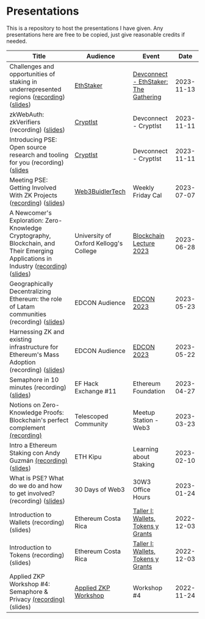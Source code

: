 # Presentations
This is a repository to host the presentations I have given. Any presentations here are free to be copied, just give reasonable credits if needed.

|     Title     |     Audience     |     Event     |     Date     |
|     -----     |     -------      |     --------  |      ------- |
| Challenges and opportunities of staking in underrepresented regions ([recording](https://www.youtube.com/watch?v=FKfhTl5jaZM))([slides](https://docs.google.com/presentation/d/1lJCt45J2vjpYcryARuoEwylZutfoZUXomQzSzqu-640/edit?usp=sharing)) | [EthStaker](https://ethstaker.cc/events/staking-gathering-2023) | [Devconnect - EthStaker: The Gathering](https://ethstaker.cc/#staking-gathering) | 2023-11-13 |
| zkWebAuth: zkVerifiers (recording) ([slides](https://docs.google.com/presentation/d/1p3zz7xBGrDS6Mf5GYuaNC72h9Ff6tgtAXo95VX2A6nY/edit?usp=sharing)) | [CryptIst](https://www.cryptist.org/) | Devconnect - CryptIst | 2023-11-11 |
| Introducing PSE: Open source research and tooling for you (recording) ([slides](https://docs.google.com/presentation/d/1EwitGkQLNHhtjfcpgGq8NjbvenfpqKZPRXbqhfA6KLs/edit?usp=sharing) |  [CryptIst](https://www.cryptist.org/) | Devconnect - CryptIst | 2023-11-11 |
| Meeting PSE: Getting Involved With ZK Projects ([recording](https://www.youtube.com/watch?v=U6zy_UCtUlY)) ([slides](https://docs.google.com/presentation/d/1zXAsGyyq_DZ2WdGjCow3cP0TVhTxkfRaa3q3Rz6z4U4/edit?usp=sharing)) |  [Web3BuidlerTech](https://twitter.com/Web3BuidlerTech) | Weekly Friday Cal | 2023-07-07 |
| A Newcomer's Exploration: Zero-Knowledge Cryptography, Blockchain, and Their Emerging Applications in Industry ([recording]( https://www.youtube.com/watch?v=zcsJROupEQU)) ([slides](https://docs.google.com/presentation/d/1nhOPoaqMe7D96DBsoYB40X28U3bO2ogIcuYu4P2HyY4/edit?usp=sharing )) | University of Oxford Kellogg's College | [Blockchain Lecture 2023](https://www.eventbrite.co.uk/e/blockchain-lecture-2023-tickets-638024698047) | 2023-06-28 |
| Geographically Decentralizing Ethereum: the role of Latam communities (recording) ([slides](https://docs.google.com/presentation/d/1UKEaofZD8DIJkp1lLkC13izMT4ewAUq-Xcl4YlvoikA/edit?usp=sharing)) | EDCON Audience | [EDCON 2023](https://edcon.io/) | 2023-05-23 |
| Harnessing ZK and existing infrastructure for Ethereum's Mass Adoption (recording) ([slides](https://docs.google.com/presentation/d/1fT7tUlozv05NmCxnJQt6X4AB9VOroVjYOJjl8G16yJQ/edit?usp=sharing))| EDCON Audience | [EDCON 2023](https://edcon.io/) | 2023-05-22 |
| Semaphore in 10 minutes (recording) ([slides](https://www.canva.com/design/DAFh9pEvVIY/Tf-RBTkFlDysqMAbn5qHeg/view?utm_content=DAFh9pEvVIY&utm_campaign=designshare&utm_medium=link&utm_source=publishsharelink)) | EF Hack Exchange #11 | Ethereum Foundation | 2023-04-27 |
| Notions on Zero-Knowledge Proofs: Blockchain's perfect complement [(recording)](https://www.youtube.com/watch?v=52f2lo4fhH8) | Telescoped Community | Meetup Station - Web3 | 2023-03-23 |
| Intro a Ethereum Staking con Andy Guzmán [(recording)](https://www.youtube.com/watch?v=0hjqYOCvJcA&)([slides](https://docs.google.com/presentation/d/1hbQOXqHxupG_Q8L_FiFfnnZTKkEHEUgwdRh0UTo7r-U/edit?usp=sharing)) | ETH Kipu | Learning about Staking | 2023-02-10 |
|What is PSE? What do we do and how to get involved? (recording) ([slides](https://docs.google.com/presentation/d/1_9dZS--ryGfcCDB2b1dP8X4T4iCcd1E6fPHTQjeoPIA/edit?usp=sharing)) | 30 Days of Web3 | 30W3 Office Hours | 2023-01-24 |  
| Introduction to Wallets (recording)(slides) | Ethereum Costa Rica | [Taller I: Wallets, Tokens y Grants](https://www.meetup.com/ethereumcr/events/289942493/) | 2022-12-03 |  
| Introduction to Tokens (recording)(slides) | Ethereum Costa Rica | [Taller I: Wallets, Tokens y Grants](https://www.meetup.com/ethereumcr/events/289942493/) | 2022-12-03 |
| Applied ZKP Workshop #4: Semaphore & Privacy [(recording)](https://www.youtube.com/watch?v=c0cKR78TIBg&t=8s)(slides)| [Applied ZKP Workshop](https://github.com/Poseidon-ZKP/Applied-ZKP-Workshop) | Workshop #4 | 2022-11-24 |


